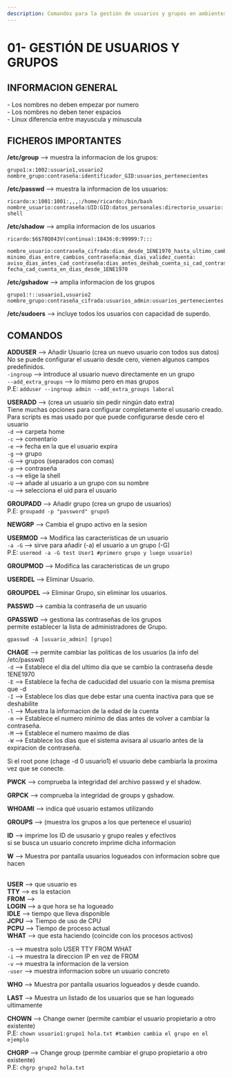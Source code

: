 ```yaml
---
description: Comandos para la gestión de usuarios y grupos en ambientes Linux.
---
```


# 01- GESTIÓN DE USUARIOS Y GRUPOS

## **INFORMACION GENERAL**

\- Los nombres no deben empezar por numero\
\- Los nombres no deben tener espacios\
\- Linux diferencia entre mayuscula y minuscula

## **FICHEROS IMPORTANTES**

**/etc/group** --> muestra la informacion de los grupos:

&#x20;`grupo1:x:1002:usuario1,usuario2`\
`nombre_grupo:contraseña:identificador_GID:usuarios_pertenecientes`

**/etc/passwd** --> muestra la informacion de los usuarios:

&#x20;`ricardo:x:1001:1001:,,,:/home/ricardo:/bin/bash`\
`nombre_usuario:contraseña:UID:GID:datos_personales:directorio_usuario:shell`

**/etc/shadow** --> amplia informacion de los usuarios

```
ricardo:$6$78Q043V(continua):18436:0:99999:7:::

nombre_usuario:contraseña_cifrada:dias_desde_1ENE1970_hasta_ultimo_cambio_contraseña:
minimo_dias_entre_cambios_contraseña:max_dias_validez_cuenta:
aviso_dias_antes_cad_contraseña:dias_antes_deshab_cuenta_si_cad_contraseña:
fecha_cad_cuenta_en_dias_desde_1ENE1970
```

**/etc/gshadow** --> amplia informacion de los grupos

&#x20;`grupo1:!::usuario1,usuario2`\
`nombre_grupo:contraseña_cifrada:usuarios_admin:usuarios_pertenecientes`

**/etc/sudoers** --> incluye todos los usuarios con capacidad de superdo.

## **COMANDOS**

**ADDUSER** --> Añadir Usuario (crea un nuevo usuario con todos sus datos)\
&#x20;No se puede configurar el usuario desde cero, vienen algunos campos predefinidos.\
&#x20;`-ingroup` --> introduce al usuario nuevo directamente en un grupo\
&#x20;`--add_extra_groups` --> lo mismo pero en mas grupos\
&#x20;P.E: `adduser --ingroup admin --add_extra_groups laboral`

**USERADD** --> (crea un usuario sin pedir ningún dato extra)\
&#x20;Tiene muchas opciones para configurar completamente el ususario creado.\
&#x20;Para scripts es mas usado por que puede configurarse desde cero el usuario\
&#x20;`-d` --> carpeta home\
&#x20;`-c` --> comentario\
&#x20;`-e` --> fecha en la que el usuario expira\
&#x20;`-g` --> grupo\
&#x20;`-G` --> grupos (separados con comas)\
&#x20;`-p` --> contraseña\
&#x20;`-s` --> elige la shell\
&#x20;`-U` --> añade al usuario a un grupo con su nombre\
&#x20;`-u` --> selecciona el uid para el usuario

**GROUPADD** --> Añadir grupo (crea un grupo de usuarios)\
&#x20;P.E: `groupadd -p "password" grupo5`

**NEWGRP** --> Cambia el grupo activo en la sesion

**USERMOD** --> Modifica las características de un usuario\
`-a -G` --> sirve para añadir (-a) el usuario a un grupo (-G)\
&#x20;P.E: `usermod -a -G test User1 #primero grupo y luego usuario)`

**GROUPMOD** --> Modifica las caracteristicas de un grupo

**USERDEL** --> Eliminar Usuario.

**GROUPDEL** --> Eliminar Grupo, sin eliminar los usuarios.

**PASSWD** --> cambia la contraseña de un usuario

**GPASSWD** --> gestiona las contraseñas de los grupos\
&#x20;permite establecer la lista de administradores de Grupo.&#x20;

`gpasswd -A [usuario_admin] [grupo]`

**CHAGE** --> permite cambiar las politicas de los usuarios (la info del /etc/passwd)\
&#x20;`-d` --> Establece el dia del ultimo dia que se cambio la contraseña desde 1ENE1970\
&#x20;`-E` --> Establece la fecha de caducidad del usuario con la misma premisa que -d\
&#x20;`-I` --> Establece los dias que debe estar una cuenta inactiva para que se deshabilite\
&#x20;`-l` --> Muestra la informacion de la edad de la cuenta\
&#x20;`-m` --> Establece el numero minimo de dias antes de volver a cambiar la contraseña.\
&#x20;`-M` --> Establece el numero maximo de dias\
&#x20;`-W` --> Establece los dias que el sistema avisara al usuario antes de la expiracion de contraseña.

&#x20;Si el root pone (chage -d 0 usuario1) el usuario debe cambiarla la proxima vez que se conecte.

**PWCK** --> comprueba la integridad del archivo passwd y el shadow.

**GRPCK** --> comprueba la integridad de groups y gshadow.

**WHOAMI** --> indica qué usuario estamos utilizando

**GROUPS** --> (muestra los grupos a los que pertenece el usuario)

**ID** --> imprime los ID de ususario y grupo reales y efectivos\
&#x20;si se busca un usuario concreto imprime dicha informacion

**W** --> Muestra por pantalla usuarios logueados con informacion sobre que hacen

\
&#x20;**USER** --> que usuario es\
&#x20;**TTY** --> es la estacion\
&#x20;**FROM** -->\
&#x20;**LOGIN** --> a que hora se ha logueado\
&#x20;**IDLE** --> tiempo que lleva disponible\
&#x20;**JCPU** --> Tiempo de uso de CPU\
&#x20;**PCPU** --> Tiempo de proceso actual\
&#x20;**WHAT** --> que esta haciendo (coincide con los procesos activos)

&#x20;`-s` --> muestra solo USER TTY FROM WHAT\
&#x20;`-i` --> muestra la direccion IP en vez de FROM\
&#x20;`-v` --> muestra la informacion de la version\
&#x20;`-user` --> muestra informacion sobre un usuario concreto

**WHO** --> Muestra por pantalla usuarios logueados y desde cuando.

**LAST** --> Muestra un listado de los usuarios que se han logueado ultimamente

**CHOWN** --> Change owner (permite cambiar el usuario propietario a otro existente)\
&#x20;P.E: `chown usuario1:grupo1 hola.txt #tambien cambia el grupo en el ejemplo`

**CHGRP** --> Change group (permite cambiar el grupo propietario a otro existente)\
&#x20;P.E: `chgrp grupo2 hola.txt`
